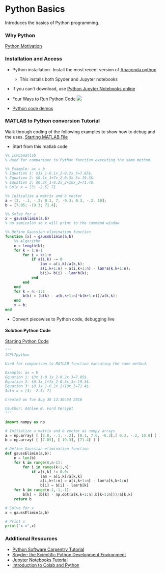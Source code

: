 # **Python Basics**
Introduces the basics of Python programming.

### **Why Python**
  [Python Motivation](https://towardsdatascience.com/why-python-is-not-the-programming-language-of-the-future-30ddc5339b66)
  
### **Installation and Access**
* Python installation- Install the most recent version of [Anaconda python](https://www.anaconda.com/products/individual)
  * This installs both Spyder and Jupyter notebooks
* If you can't download, use [Python Jupyter Notebooks online](https://colab.research.google.com/notebooks/intro.ipynb#recent=true) 
* [Four Ways to Run Python Code](https://www.youtube.com/watch?v=BRQ2DDpByE4&feature=emb_title&ab_channel=AshleeN.FordVersypt)
[![](http://img.youtube.com/vi/BRQ2DDpByE4/0.jpg)](http://www.youtube.com/watch?v=BRQ2DDpByE4 "")

* [Python code demos](https://bitbucket.org/ashleefv/checlassfa20/src/master/Pre%20Class%20Activities/Python/)

### **MATLAB to Python conversion Tutorial**
Walk through coding of the following examples to show how to debug and the uses.
[Starting MATLAB File](/CHEclassFa20/In%20Class%20Problem%20Activities/Python/ConvertFromMATLABtoPython.m)
* Start from this matlab code
```MATLAB
%% ICPL5matlab
% Used for comparison to Python function executing the same method.

%% Example: ax = b 
% Equation 1: $3x_1-0.1x_2-0.2x_3=7.85$. 
% Equation 2: $0.1x_1+7x_2-0.3x_3=-19.3$. 
% Equation 3: $0.3x_1-0.2x_2+10x_3=71.4$.
% Soln x = [3; -2.5; 7]

%% Initialize a matrix and b vector
a = [3, -.1, -.2; 0.1, 7, -0.3; 0.3, -.2, 10];
b = [7.85; -19.3; 71.4];

%% Solve for x
x = gaussElimin(a,b)
% no semicolon so x will print to the command window

%% Define Gaussian elimination function
function [x] = gaussElimin(a,b)
    %% Algorithm
    n = length(b);
    for k = 1:n-1
        for i = k+1:n
            if a(i,k) ~= 0
                lam = a(i,k)/a(k,k);
                a(i,k+1:n) = a(i,k+1:n) - lam*a(k,k+1:n);
                b(i)= b(i) - lam*b(k);
            end
        end
    end
    for k = n:-1:1
        b(k) = (b(k) - a(k,k+1:n)*b(k+1:n))/a(k,k);
    end
    x = b;
end
```
* Convert piecewise to Python code, debugging live

#### **Solution Python Code**
[Starting Python Code](/CHEclassFa20/In%20Class%20Problem%20Activities/Python/ConverFromMATLABtoPython.ipynb)
```python
"""
ICPL7python

Used for comparison to MATLAB function executing the same method.

Example: ax = b 
Equation 1: $3x_1-0.1x_2-0.2x_3=7.85$.                
Equation 2: $0.1x_1+7x_2-0.3x_3=-19.3$. 
Equation 3: $0.3x_1-0.2x_2+10x_3=71.4$.
Soln x = [3; -2.5; 7]

Created on Tue Aug 30 12:30:54 2016

@author: Ashlee N. Ford Versypt
"""

import numpy as np

# Initialize a matrix and b vector as numpy arrays
a = np.array( [ [3.0, -.1, -.2], [0.1, 7.0, -0.3],[ 0.3, -.2, 10.0] ] )
b = np.array( [ [7.85], [-19.3], [71.4] ] )

# Define Gaussian elimination function
def gaussElimin(a,b):
    n = len(b)
    for k in range(0,n-1):
        for i in range(k+1,n):
            if a[i,k] != 0.0:
                lam = a[i,k]/a[k,k]
                a[i,k+1:n] = a[i,k+1:n] - lam*a[k,k+1:n]
                b[i] = b[i] - lam*b[k]
    for k in range(n-1,-1,-1):
        b[k] = (b[k] - np.dot(a[k,k+1:n],b[k+1:n]))/a[k,k]
    return b

# Solve for x
x = gaussElimin(a,b)

# Print x
print("x =",x)
```
  
### **Additional Resources**
* [Python Software Carpentry Tutorial](https://swcarpentry.github.io/python-novice-inflammation/)
* [Spyder: the Scientific Python Development Environment](https://fangohr.github.io/blog/spyder-the-scientific-python-development-environment.html)
* [Jupyter Notebooks Tutorial](https://www.datacamp.com/community/tutorials/tutorial-jupyter-notebook)
* [Introduction to Colab and Python](https://colab.research.google.com/github/tensorflow/examples/blob/master/courses/udacity_intro_to_tensorflow_for_deep_learning/l01c01_introduction_to_colab_and_python.ipynb#scrollTo=X9uIpOS2zx7k)
